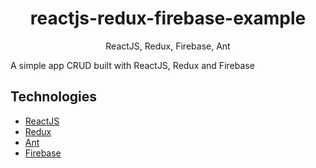 <h1 align="center">
reactjs-redux-firebase-example
</h1>
<p align="center">
ReactJS, Redux, Firebase, Ant
</p>
A simple app CRUD built with ReactJS, Redux and Firebase

## Technologies
- [ReactJS](https://reactjs.org/)
- [Redux](https://redux.js.org/)
- [Ant](https://ant.design/)
- [Firebase](https://console.firebase.google.com/u/1/)

